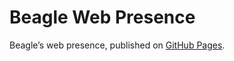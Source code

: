 # Beagle Web Presence

Beagle’s web presence, published on [GitHub Pages](https://RomanLangrehr.github.io/Beagle/branches/design-frame-document).
